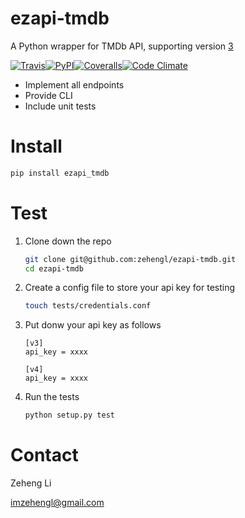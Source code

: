 ezapi-tmdb
==========

A Python wrapper for TMDb API, supporting version [3](https://developers.themoviedb.org/3/getting-started)

[![Travis](https://img.shields.io/travis/zehengl/ezapi-tmdb.svg)](https://travis-ci.org/zehengl/ezapi-tmdb)[![PyPI](https://img.shields.io/pypi/v/ezapi-tmdb.svg)](https://pypi.python.org/pypi/ezapi-tmdb)[![Coveralls](https://img.shields.io/coveralls/zehengl/ezapi-tmdb.svg)](https://coveralls.io/github/zehengl/ezapi-tmdb)[![Code Climate](https://img.shields.io/codeclimate/github/zehengl/ezapi-tmdb.svg)](https://codeclimate.com/github/zehengl/ezapi-tmdb)

* Implement all endpoints
* Provide CLI
* Include unit tests

# Install
```bash
pip install ezapi_tmdb
```

# Test
1. Clone down the repo
    ```bash
    git clone git@github.com:zehengl/ezapi-tmdb.git
    cd ezapi-tmdb
    ```
    
2. Create a config file to store your api key for testing
    ```bash
    touch tests/credentials.conf
    ```
    
3. Put donw your api key as follows
    ```
    [v3]
    api_key = xxxx

    [v4]
    api_key = xxxx
    ```
    
4. Run the tests
    ```bash
    python setup.py test
    ```

# Contact

Zeheng Li

imzehengl@gmail.com